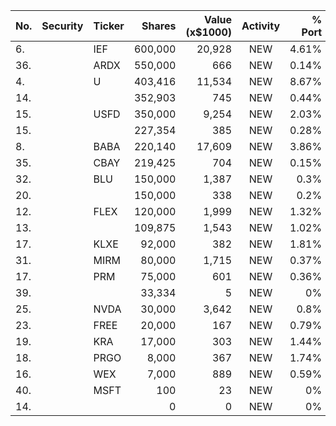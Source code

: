 No. | Security | Ticker | Shares | Value (x$1000) | Activity | % Port
|--- | --- | --- | ---:| ---:|:---:| ---:|
 6.||IEF</a>|600,000|20,928|NEW|4.61%|<a href=rel="bookmark"></a>
36.||ARDX</a>|550,000|666|NEW|0.14%|<a href=rel="bookmark"></a>
4.||U</a>|403,416|11,534|NEW|8.67%|<a href=rel="bookmark"></a>
14.|||352,903|745|NEW|0.44%|rel="bookmark"></a>
15.||USFD</a>|350,000|9,254|NEW|2.03%|<a href=rel="bookmark"></a>
15.|||227,354|385|NEW|0.28%|rel="bookmark"></a>
8.||BABA</a>|220,140|17,609|NEW|3.86%|<a href=rel="bookmark"></a>
35.||CBAY</a>|219,425|704|NEW|0.15%|<a href=rel="bookmark"></a>
32.||BLU</a>|150,000|1,387|NEW|0.3%|<a href=rel="bookmark"></a>
20.|||150,000|338|NEW|0.2%|rel="bookmark"></a>
12.||FLEX</a>|120,000|1,999|NEW|1.32%|<a href=rel="bookmark"></a>
13.|||109,875|1,543|NEW|1.02%|rel="bookmark"></a>
17.||KLXE</a>|92,000|382|NEW|1.81%|<a href=rel="bookmark"></a>
31.||MIRM</a>|80,000|1,715|NEW|0.37%|<a href=rel="bookmark"></a>
17.||PRM</a>|75,000|601|NEW|0.36%|<a href=rel="bookmark"></a>
39.|||33,334|5|NEW|0%|rel="bookmark"></a>
25.||NVDA</a>|30,000|3,642|NEW|0.8%|<a href=rel="bookmark"></a>
23.||FREE</a>|20,000|167|NEW|0.79%|<a href=rel="bookmark"></a>
19.||KRA</a>|17,000|303|NEW|1.44%|<a href=rel="bookmark"></a>
18.||PRGO</a>|8,000|367|NEW|1.74%|<a href=rel="bookmark"></a>
16.||WEX</a>|7,000|889|NEW|0.59%|<a href=rel="bookmark"></a>
40.||MSFT</a>|100|23|NEW|0%|<a href=rel="bookmark"></a>
14.|||0|0|NEW|0%|rel="bookmark"></a>
